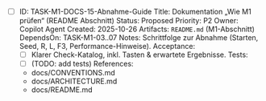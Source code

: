 - [ ] ID: TASK-M1-DOCS-15-Abnahme-Guide
  Title: Dokumentation „Wie M1 prüfen“ (README Abschnitt)
  Status: Proposed
  Priority: P2
  Owner: Copilot Agent
  Created: 2025-10-26
  Artifacts: `README.md` (M1-Abschnitt)
  DependsOn: TASK-M1-03..07
  Notes:
  Schrittfolge zur Abnahme (Starten, Seed, R, L, F3, Performance-Hinweise).
  Acceptance:
  - [ ] Klarer Check-Katalog, inkl. Tasten & erwartete Ergebnisse.
  Tests:
  - [ ] (TODO: add tests)
  References:
  - docs/CONVENTIONS.md
  - docs/ARCHITECTURE.md
  - docs/README.md
